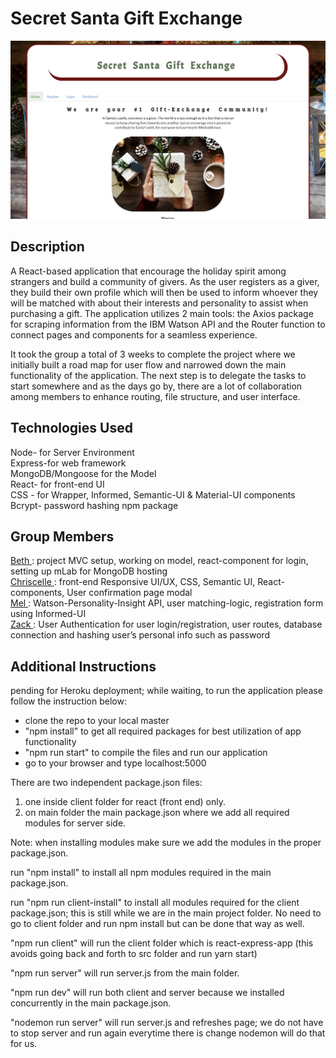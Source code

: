 # Secret Santa Gift Exchange

<img src = "./client/public/landing.png">

## Description

A React-based application that encourage the holiday spirit among strangers and build a community of givers. As the user registers as a giver, they build their own profile which will then be used to inform whoever they will be matched with about their interests and personality to assist when purchasing a gift. The application utilizes 2 main tools: the Axios package for scraping information from the IBM Watson API and the Router function to connect pages and components for a seamless experience. 

It took the group a total of 3 weeks to complete the project where we initially built a road map for user flow and narrowed down the main functionality of the application. The next step is to delegate the tasks to start somewhere and as the days go by, there are a lot of collaboration among members to enhance routing, file structure, and user interface. 

## Technologies Used

Node- for Server Environment <br />
Express-for web framework <br />
MongoDB/Mongoose for the Model <br />
React- for front-end UI <br />
CSS	- for Wrapper, Informed, Semantic-UI  & Material-UI components <br />
Bcrypt- password hashing npm package 

## Group Members

<a href = "https://github.com/BethGmariam"> Beth </a>: project MVC setup, working on model, react-component for login, setting up mLab for MongoDB hosting <br />
<a href = "https://github.com/chrissythebuilder"> Chriscelle </a>: front-end Responsive UI/UX, CSS, Semantic UI, React-components, User confirmation page modal <br />
<a href = "https://github.com/MelvynLing"> Mel </a>: Watson-Personality-Insight API, user matching-logic, registration form using Informed-UI <br />
<a href = "https://github.com/fnyah"> Zack </a>: User Authentication for user login/registration, user routes, database connection and hashing user’s personal info such as password

## Additional Instructions

pending for Heroku deployment; while waiting, to run the application please follow the instruction below:

- clone the repo to your local master
- "npm install" to get all required packages for best utilization of app functionality
- "npm run start" to compile the files and run our application 
- go to your browser and type localhost:5000

There are two independent package.json files:
1. one inside client folder for react (front end) only.
2. on main folder the main package.json where we add all required modules for server side.

Note: when installing modules make sure we add the modules in the proper package.json.

run "npm install" to install all npm modules required in the main package.json.

run "npm run client-install" to install all modules required for the client package.json; this is still while we are in the main project folder. No need to go to client folder and run npm install but can be done that way as well.

"npm run client" will run the client folder which is react-express-app (this avoids going back and forth to src folder and run yarn start)

"npm run server" will run server.js from the main folder.

"npm run dev" will run both client and server because we installed concurrently in the main package.json.

"nodemon run server" will run server.js and refreshes page; we do not have to stop server and run again everytime there is change nodemon will do that for us. 



